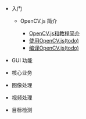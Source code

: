 * 入门
  
  * OpenCV.js 简介

    * [OpenCV.js和教程简介](tutorial_js_intro.md)
    * [使用OpenCV.js(todo)](tutorial_js_usage.md)
    * [编译OpenCV.js(todo)]()

* GUI 功能

* 核心业务

* 图像处理

* 视频处理

* 目标检测